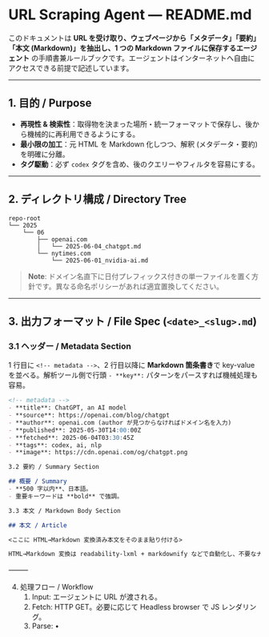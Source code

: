 # URL Scraping Agent — README.md

このドキュメントは **URL を受け取り、ウェブページから「メタデータ」「要約」「本文 (Markdown)」を抽出し、1 つの Markdown ファイルに保存するエージェント** の手順書兼ルールブックです。エージェントはインターネットへ自由にアクセスできる前提で記述しています。  

---

## 1. 目的 / Purpose  
- **再現性 & 検索性**：取得物を決まった場所・統一フォーマットで保存し、後から機械的に再利用できるようにする。  
- **最小限の加工**：元 HTML を Markdown 化しつつ、解釈 (メタデータ・要約) を明確に分離。  
- **タグ駆動**：必ず `codex` タグを含め、後のクエリーやフィルタを容易にする。  

---

## 2. ディレクトリ構成 / Directory Tree  

```
repo-root
└── 2025
    └── 06
        ├── openai.com
        │   └── 2025-06-04_chatgpt.md
        └── nytimes.com
            └── 2025-06-01_nvidia-ai.md
```

> **Note**: ドメイン名直下に日付プレフィックス付きの単一ファイルを置く方針です。異なる命名ポリシーがあれば適宜置換してください。  

---

## 3. 出力フォーマット / File Spec (`<date>_<slug>.md`)  

### 3.1 ヘッダー / Metadata Section  

1 行目に `<!-- metadata -->`、2 行目以降に **Markdown 箇条書き**で key-value を並べる。解析ツール側で行頭 `- **key**:` パターンをパースすれば機械処理も容易。

```md
<!-- metadata -->
- **title**: ChatGPT, an AI model
- **source**: https://openai.com/blog/chatgpt
- **author**: openai.com (author が見つからなければドメイン名を入力)
- **published**: 2025-05-30T14:00:00Z
- **fetched**: 2025-06-04T03:30:45Z
- **tags**: codex, ai, nlp
- **image**: https://cdn.openai.com/og/chatgpt.png

3.2 要約 / Summary Section

## 概要 / Summary  
- **500 字以内**、日本語。
- 重要キーワードは **bold** で強調。  

3.3 本文 / Markdown Body Section

## 本文 / Article  

<ここに HTML→Markdown 変換済み本文をそのまま貼り付ける>  

HTML→Markdown 変換は readability-lxml + markdownify などで自動化し、不要なナビゲーション要素を極力除去してください。最後に本文が全て取得できたか確認することを忘れないでください。
```

⸻

4. 処理フロー / Workflow
	1.	Input: エージェントに URL が渡される。
	2.	Fetch: HTTP GET。必要に応じて Headless browser で JS レンダリング。
	3.	Parse:
	•	<title>, <meta> 各種, OGP, <time> 等を抽出。
	•	取得できない項目は空文字列。tags には必ず codex を入れる。
	4.	Convert: 本文 HTML を Markdown に変換。
	5.	Assemble: メタデータ → 要約 → 本文 の順で 1 ファイルに結合。
	6.	Save: YYYY/MM/<domain>/<YYYY-MM-DD>_<slug>.md に保存。
	7.	Commit: git add → git commit -m "Add clip: <title or domain>"。
	8.	Repeat: 次の URL へ。

⸻

5. 命名・タグ規約 / Naming & Tag Rules
	•	ファイル名: <YYYY-MM-DD>_<slug>.md (slug は title をスネーク/ケバブケース化したもの)。
	•	必須タグ: codex
	•	推奨タグ: ソーシャルブックマークなどで使われる、調査したコンテンツの内容を的確に表現する、15個以下の複数のタグからなる文字列. タグ名は必ず英語にすること

⸻

6. 注意事項 / Caveats
	•	robots.txt を尊重。スクレイピング禁止サイトは除外。
	•	JS レンダリング必須サイトは Headless browser (e.g. Playwright) を使用。
	•	著作権・ライセンスを確認し、引用の範囲に収める。
	•	同じタイトル、同じ URL の場合は更新(上書き)してください。

⸻

Happy clipping! 🚀
